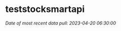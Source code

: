 
<!-- README.md is generated from README.Rmd. Please edit that file -->

# teststocksmartapi

*Date of most recent data pull: 2023-04-20 06:30:00*
